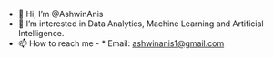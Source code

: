 - 👋 Hi, I’m @AshwinAnis
- 👀 I’m interested in Data Analytics, Machine Learning and Artificial Intelligence. 
- 📫 How to reach me - 
            * Email: ashwinanis1@gmail.com

<!---
AshwinAnis/AshwinAnis is a ✨ special ✨ repository because its `README.md` (this file) appears on your GitHub profile.
You can click the Preview link to take a look at your changes.
--->
